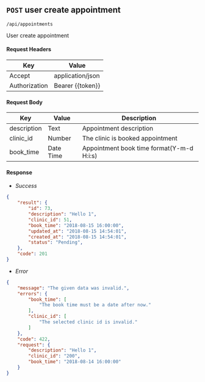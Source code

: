 ## `POST` user create appointment
```
/api/appointments
```
User create appointment
#### Request Headers
| Key | Value |
|---|---|
|Accept|application/json
|Authorization|Bearer {{token}}

#### Request Body
| Key | Value |Description|
|---|---|---|
|description|Text|Appointment description|
|clinic_id|Number|The clinic is booked appointment|
|book_time|Date Time|Appointment book time format(Y-m-d H:i:s)
#### Response
* _Success_
```json
{
    "result": {
        "id": 73,
        "description": "Hello 1",
        "clinic_id": 51,
        "book_time": "2018-08-15 16:00:00",
        "updated_at": "2018-08-15 14:54:01",
        "created_at": "2018-08-15 14:54:01",
        "status": "Pending",
    },
    "code": 201
}
```
* _Error_
``` json
{
    "message": "The given data was invalid.",
    "errors": {
        "book_time": [
            "The book time must be a date after now."
        ],
        "clinic_id": [
            "The selected clinic id is invalid."
        ]
    },
    "code": 422,
    "request": {
        "description": "Hello 1",
        "clinic_id": "200",
        "book_time": "2018-08-14 16:00:00"
    }
}
```
